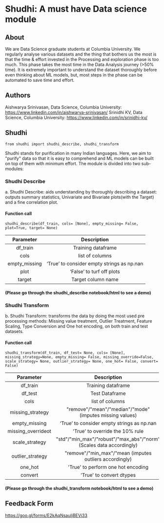 # Shudhi: A must have Data science module

## About

We are Data Science graduate students at Columbia University. We regularly analyse various datasets and the thing that bothers us the most is that the time & effort invested in the Processing and exploration phase is too much. This phase takes the most time in the Data Analysis journey (>50% time). It is extremely important to understand the dataset thoroughly before even thinking about ML models, but, most steps in the phase can be automated to save time and effort.

## Authors

Aishwarya Srinivasan, Data Science, Columbia University: https://www.linkedin.com/in/aishwarya-srinivasan/
Srinidhi KV, Data Science, Columbia University: https://www.linkedin.com/in/srinidhi-kv/

## Shudhi
```{python}
from shudhi import shudhi_describe, shudhi_transform
```

Shudhi stands for purification in many Indian languages. Here, we aim to "purify" data so that it is easy to comprehend and ML models can be built on top of them with minimum effort. The module is divided into two sub-modules:

### Shudhi Describe

a. Shudhi Describe: aids understanding by thoroughly describing a dataset: outputs summary statistics, Univariate and Bivariate plots(with the Target) and a fine correlation plot.

#### Function call
```{python}
shudhi_describe(df_train, cols= [None], empty_missing= False, plot=True, target= None)
```
|Parameter| Description|
|:---:|:---:|
|df_train | Training dataframe|
|cols| list of columns|
|empty_missing | ‘True’ to consider empty strings as np.nan |
|plot | ‘False’ to turf off plots |
|target |  Target column name |

#### (Please go through the shudhi_describe notebook/html to see a demo)

### Shudhi Transform
b. Shudhi Transform: transforms the data by doing the most used pre processing methods: Missing value treatment, Outlier Treatment, Feature Scaling, Type Conversion and One hot encoding, on both train and test datasets.

#### Function call

```{python}
shudhi_transform(df_train, df_test= None, cols= [None], missing_strategy=None, empty_missing= False, missing_override=False, scale_strategy= None, outlier_strategy= None, one_hot= False, convert= False)
```
|Parameter| Description|
|:---:|:---:|
|df_train | Training dataframe|
|df_test | Test Dataframe|
|cols| list of columns|
|missing_strategy|"remove"/"mean"/"median"/"mode" (imputes missing values)|
|empty_missing | ‘True’ to consider empty strings as np.nan |
|missing_overrideot | 'True' to override the 10% rule |
|scale_strategy | "std"/"min_max"/"robust"/"max_abs"/"norm" (Scales data accordingly) |
|outlier_strategy|"remove"/"min_max"/"mean (imputes outliers accordingly)|
|one_hot|'True' to perform one hot encoding|
|convert|'True' to convert dtypes|


#### (Please go through the shudhi_transform notebook/html to see a demo)

## Feedback Form

https://goo.gl/forms/E2kAqNsauIjBEVi33
